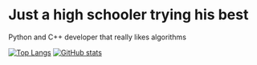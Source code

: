 # Just a high schooler trying his best

Python and C++ developer that really likes algorithms

[![Top Langs](https://github-readme-stats.vercel.app/api/top-langs/?username=ecjiang016&theme=ayu-mirage&hide_border=true&langs_count=10&card_width=300&layout=compact)](https://github.com/anuraghazra/github-readme-stats)
[![GitHub stats](https://github-readme-stats.vercel.app/api?username=ecjiang016&theme=ayu-mirage&hide_border=true&show_icons=true&count_private=true)](https://github.com/anuraghazra/github-readme-stats)
